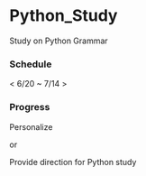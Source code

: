# Python_Study

Study on Python Grammar

### Schedule

< 6/20 ~ 7/14 >


### Progress

Personalize 

or

Provide direction for Python study
